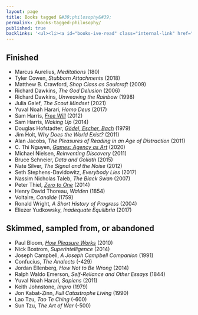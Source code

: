 ```yaml
---
layout: page
title: Books tagged &#39;philosophy&#39;
permalink: /books-tagged-philosophy/
published: true
backlinks: '<ul><li><a id="books-ive-read" class="internal-link" href="/books-ive-read/">Books I&#39;ve read</a></li></ul>'
---
```




## Finished 
* Marcus Aurelius, _Meditations_ (180) 
* Tyler Cowen, _Stubborn Attachments_ (2018) 
* Matthew B. Crawford, _Shop Class as Soulcraft_ (2009) 
* Richard Dawkins, _The God Delusion_ (2006) 
* Richard Dawkins, _Unweaving the Rainbow_ (1998) 
* Julia Galef, _The Scout Mindset_ (2021) 
* Yuval Noah Harari, _Homo Deus_ (2017) 
* Sam Harris, _<a id="harris-free-will" class="internal-link" href="/harris-free-will/">Free Will</a>_ (2012) 
* Sam Harris, _Waking Up_ (2014) 
* Douglas Hofstadter, _<a id="hofstadter-godel-escher-bach" class="internal-link" href="/hofstadter-godel-escher-bach/">Gödel, Escher, Bach</a>_ (1979) 
* Jim Holt, _Why Does the World Exist?_ (2011) 
* Alan Jacobs, _The Pleasures of Reading in an Age of Distraction_ (2011) 
* C. Thi Nguyen, _<a id="nguyen-games" class="internal-link" href="/nguyen-games/">Games: Agency as Art</a>_ (2020) 
* Michael Nielsen, _Reinventing Discovery_ (2011) 
* Bruce Schneier, _Data and Goliath_ (2015) 
* Nate Silver, _The Signal and the Noise_ (2012) 
* Seth Stephens-Davidowitz, _Everybody Lies_ (2017) 
* Nassim Nicholas Taleb, _The Black Swan_ (2007) 
* Peter Thiel, _<a id="thiel-zero-to-one" class="internal-link" href="/thiel-zero-to-one/">Zero to One</a>_ (2014) 
* Henry David Thoreau, _Walden_ (1854) 
* Voltaire, _Candide_ (1759) 
* Ronald Wright, _A Short History of Progress_ (2004) 
* Eliezer Yudkowsky, _Inadequate Equilibria_ (2017) 


## Skimmed, sampled from, or abandoned 
* Paul Bloom, _<a id="bloom-how-pleasure-works" class="internal-link" href="/bloom-how-pleasure-works/">How Pleasure Works</a>_ (2010) 
* Nick Bostrom, _Superintelligence_ (2014) 
* Joseph Campbell, _A Joseph Campbell Companion_ (1991) 
* Confucius, _The Analects_ (-429) 
* Jordan Ellenberg, _How Not to Be Wrong_ (2014) 
* Ralph Waldo Emerson, _Self-Reliance and Other Essays_ (1844) 
* Yuval Noah Harari, _Sapiens_ (2011) 
* Keith Johnstone, _Impro_ (1979) 
* Jon Kabat-Zinn, _Full Catastrophe Living_ (1990) 
* Lao Tzu, _Tao Te Ching_ (-600) 
* Sun Tzu, _The Art of War_ (-500) 
